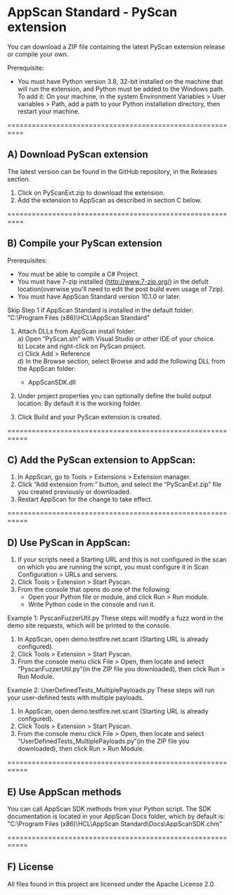 # AppScan Standard - PyScan extension

You can download a ZIP file containing the latest PyScan extension release or compile your own.

Prerequisite:
- You must have Python version 3.8, 32-bit installed on the machine that will run the extension, and Python must be added to the Windows path. 
  To add it: On your machine, in the system Environment Variables > User variables > Path, add a path to your Python installation directory, then restart your machine.

==========================================================

## A) Download PyScan extension

The latest version can be found in the GitHub repository, in the Releases section.

1) Click on PyScanExt.zip to download the extension.
2) Add the extension to AppScan as described in section C below.

==========================================================

## B) Compile your PyScan extension

Prerequisites:
- You must be able to compile a C# Project.
- You must have 7-zip installed (http://www.7-zip.org/) in the defult location(overwise you'll need to edit the post build even usage of 7zip).
- You must have AppScan Standard version 10.1.0 or later.


Skip Step 1 if AppScan Standard is installed in the default folder:
"C:\Program Files (x86)\HCL\AppScan Standard\"

1) Attach DLLs from AppScan install folder:  
	a) Open “PyScan.sln” with Visual Studio or other IDE of your choice.  
	b) Locate and right-click on PyScan project.  
	c) Click Add > Reference  
	d) In the Browse section, select Browse and add the following DLL from the AppScan folder:     
	- AppScanSDK.dll  

2) Under project properties you can optionally define the build output location. By default it is the working folder.

3) Click Build and your PyScan extension is created.

===========================================================

## C) Add the PyScan extension to AppScan:

1) In AppScan, go to Tools > Extensions > Extension manager.
2) Click “Add extension from:” button, and select the “PyScanExt.zip” file you created previously or downloaded.
3) Restart AppScan for the change to take effect.

===========================================================

## D) Use PyScan in AppScan:

1) If your scripts need a Starting URL and this is not configured in the scan on which you are running the script,
   you must configure it in Scan Configuration > URLs and servers.
2) Click Tools > Extension > Start Pyscan.
3) From the console that opens do one of the following:
	- Open your Python file or module, and click Run > Run module.
	- Write Python code in the console and run it.

Example 1: PyscanFuzzerUtil.py
These steps will modify a fuzz word in the demo site requests, which will be printed to the console.
1) In AppScan, open demo.testfire.net.scant (Starting URL is already configured).
2) Click Tools > Extension > Start Pyscan.
3) From the console menu click File > Open, then locate and select “PyscanFuzzerUtil.py”(in the ZIP file you downloaded), then click Run > Run Module.

Example 2: UserDefinedTests_MultiplePayloads.py
These steps will run your user-defined tests with multiple payloads.
1) In AppScan, open demo.testfire.net.scant (Starting URL is already configured).
2) Click Tools > Extension > Start Pyscan.
3) From the console menu click File > Open, then locate and select “UserDefinedTests_MultiplePayloads.py”(in the ZIP file you downloaded), then click Run > Run Module.

===========================================================
	
## E) Use AppScan methods

You can call AppScan SDK methods from your Python script. The SDK documentation is located in your AppScan Docs folder, which by default is:
"C:\Program Files (x86)\HCL\AppScan Standard\Docs\AppScanSDK.chm"

===========================================================
	
## F) License
 
 All files found in this project are licensed under the Apache License 2.0.

